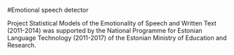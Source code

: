#Emotional speech detector

Project Statistical Models of the Emotionality of Speech and Written Text (2011-2014)  was supported by the National Programme for Estonian Language Technology (2011-2017) of the Estonian Ministry of Education and Research.
